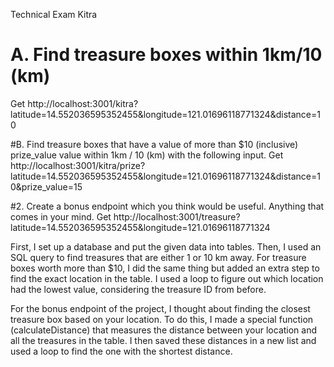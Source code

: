 Technical Exam Kitra


#  A. Find treasure boxes within 1km/10 (km)
Get http://localhost:3001/kitra?latitude=14.552036595352455&longitude=121.01696118771324&distance=10

#B. Find treasure boxes that have a value of more than $10 (inclusive) prize_value value within 1km / 10 (km) with the following input.
Get http://localhost:3001/kitra/prize?latitude=14.552036595352455&longitude=121.01696118771324&distance=10&prize_value=15

#2. Create a bonus endpoint which you think would be useful. Anything that comes in your mind.
Get http://localhost:3001/treasure?latitude=14.552036595352455&longitude=121.01696118771324

First, I set up a database and put the given data into tables. Then, I used an SQL query to find treasures that are either 1 or 10 km away. 
For treasure boxes worth more than $10, I did the same thing but added an extra step to find the exact location in the table. 
I used a loop to figure out which location had the lowest value, considering the treasure ID from before.

For the bonus endpoint of the project, I thought about finding the closest treasure box based on your location. 
To do this, I made a special function (calculateDistance) that measures the distance between your location and all the treasures in the table. 
I then saved these distances in a new list and used a loop to find the one with the shortest distance.





